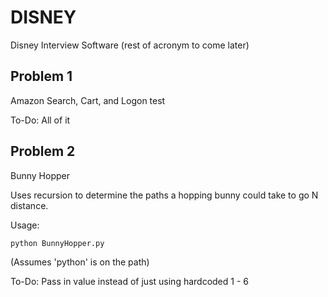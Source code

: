 # DISNEY
Disney Interview Software (rest of acronym to come later)

## Problem 1
Amazon Search, Cart, and Logon test

To-Do: All of it

## Problem 2
Bunny Hopper

Uses recursion to determine the paths a hopping bunny could take to go N distance.

Usage: 
```
python BunnyHopper.py
```
(Assumes 'python' is on the path)

To-Do: Pass in value instead of just using hardcoded 1 - 6